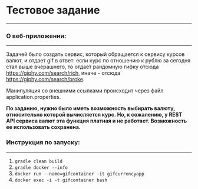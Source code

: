 # Тестовое задание
***

### О веб-приложении:
***

Задачей было создать сервис, который обращается к сервису курсов валют, и отдает gif в ответ:
если курс по отношению к рублю за сегодня стал выше вчерашнего, то отдает рандомную гифку отсюда https://giphy.com/search/rich,
иначе - отсюда https://giphy.com/search/broke.

Манипуляция со внешними ссылками происходит через файл application.properties. 

**По заданию, нужно было иметь возможность выбирать
валюту, относительно которой вычисляется курс. Но, к сожалению, у REST API сервиса валют эта функция
платная и не работает. Возможность ее использовать сохранена.**
### Инструкция по запуску:
***

1. `gradle clean build`
2. `gradle docker --info`
3. `docker run --name=gifcontainer -it gifcurrencyapp`
4. `docker exec -i -t gifcontainer bash`
